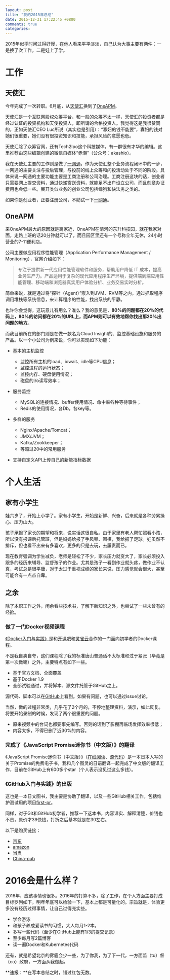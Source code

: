 ```yaml
---
layout: post
title: "我的2015年总结"
date: 2015-12-31 17:22:45 +0800
comments: true
categories: 
---
```



2015年似乎时间过得好慢，在他人看来平平淡淡，自己认为大事主要有两件：一是换了次工作，二是娃上了学。


# 工作

## 天使汇

今年完成了一次转职。6月底，从[天使汇](http://angelcrunch.com/)换到了[OneAPM](http://www.oneapm.com)。

天使汇是一个互联网股权众筹平台，和一般的众筹不太一样，天使汇的投资者都是经过认证的投资机构和天使投资人，即所谓的合格投资人。我觉得这是我很赞同的，正如天使汇CEO Luc所说（其实也是引用）：“寡妇的钱不能要”，寡妇的钱对她们很重要，她们没有很投资知识和技能，承担风险的意愿也低。

天使汇除了众筹官网，还有Tech2Ipo这个科技媒体，有一群很有才华的编辑。这里推荐由这些编辑创建的微信自媒体“赤潮”（公众号：akashio）。

我在天使汇主要的工作则是做了[一网通](http://www.1wangtong.com/)，作为天使汇整个业务流程闭环中的一步，一网通的主要关注与投后管理，与投前的线上众筹和闪投活动处于不同的阶段。具体来说一网通的主要功能主要是工商注册和公司治理。工商注册这块的话，创业者只需要网上提交资料，通过快递寄送资料，就能足不出户设立公司，而且刻章办证费用也会低一些。展开类似业务的创业公司包括绿狗和快法务之类的。

如果你是创业者，正要注册公司，不妨试一下[一网通](http://www.1wangtong.com/)。

## OneAPM

来OneAPM最大的原因就是离家近，OneAPM在清河的东升科技园，就在我家对面，走路上班的话20分钟就可以了，而且园区里还有一个号称全年无休，24小时营业的7-11便利店。

公司主要做应用程序性能管理（Application Performance Management / Monitoring），官网介绍如下：

> 专注于提供新一代应用性能管理软件和服务，帮助用户降低 IT 成本，提高业务生产力。产品适用于复杂的现代应用程序生产环境，提供端到端应用性能管理、移动端和浏览器真实用户体验分析、业务交易实时分析。

简单来说，就是通过将“探针（Agent）”嵌入到JVM、RVM等之内，通过抓取程序调用堆栈等系统信息，来计算程序的性能，找出系统的平静。

也许你会觉得，这玩意儿有用么？准么？我的意见是，**80%的问题都在20%的代码上，80%的访问都在20%的URL上，而APM则可以有效地帮你找出那20%出问题的地方**。

而我目前所在的部门则是在做一款名为Cloud Insight的、监控基础设施和服务的产品。以一个小公司为例来说，你可以实现如下功能：

* 基本的主机监控
  * 监控所有主机的load、iowait、idle等CPU信息；
  * 监控进程的运行状态；
  * 监控内存、硬盘使用情况；
  * 磁盘的i/o读写效率；
* 服务监控
  * MySQL的连接情况、buffer使用情况、命中率各种等待事件；
  * Redis的使用情况，各Db，各key等。
* 多样的服务
  * Nginx/Apache/Tomcat；
  * JMX/JVM；
  * Kafka/Zookkeeper；
  * 等超过20中的常用服务

* 支持自定义API上传自己的新能指标数据


# 个人生活

## 家有小学生

娃六岁了，开始上小学了。家有小学生，开始是新鲜、兴奋，后来就是各种劳累操心、压力山大。

孩子承担了家长的期望和将来，说实话这很自私。由于家里有老人帮忙照看小孩，所以没有报课后托管班，但是妈妈给报了手风琴、围棋，我给报了足球。娃虽然不排斥，但也看不出来有多喜欢，更多的只是去玩，去履责而已。

现在教育强调为学生减负，老师是轻松了不少，家长压力就变大了，家长必须投入跟多的经历来辅导、监督孩子的作业。尤其是孩子一看到作业就头疼，做作业不认真，考试总是很平庸，对于太过于重视成绩的家长来说，压力感觉就会很大，甚至可能会有一点点自卑。


## 之余

除了本职工作之外，闲余看些技术书，了解下新知识之外，也尝试了一些未曾有的经验。

### 做了一门Docker视频课程

[《Docker入门与实践》](http://www.kaikeba.com/kkb/kaikeba/content_video.html?vId=2720)是和[开课吧](http://www.kaikeba.com/)和[灵雀云](http://www.alauda.cn/)合作的一门面向初学者的Docker课程。

不是我自卖自夸，这们课程除了我的标准唐山普通话不太标准和过于紧张（毕竟是第一次做嘛）之外，主要特点有如下一些。

- 基于官方文档、全面覆盖
- 基于Docker 1.9
- 全部试验通过，并将脚本、源文件托管于GitHub之上。

源代码、脚本可以在[GitHub](https://github.com/liubin/docker101)上看到。如果有问题，也可以通过issue讨论。


当然，做的过程非常类，几乎花了2个月的，不停地整理资料，演示，如此反复。将要开始录制的时候，发现了两个很重要的问题。

* 原来视频中的台词也都要事先编写。否则的话到了影棚再临场发挥效率很低；
* 内容太多，不得已删了近30%的内容。

### 完成了《JavaScript Promise迷你书（中文版）》的翻译

《JavaScript Promise迷你书（中文版）》（[在线阅读](http://liubin.github.io/promises-book/)、[源代码](https://github.com/liubin/promises-book)）是一本日本人写的关于Promise的免费电子书，我和几个图灵的日语翻译一起完成了中文版的翻译工作，目前在GitHub上有600多个star（个人表示没见过这么多钱）。


### 《GitHub入门与实践》的出版

这也是一本日文图书，我主要是协助了翻译，以及一些GitHub相关工作，包括维护测试用的项目[first-pr](https://github.com/ituring/first-pr)。

同样，对于Git和GitHub初学者，推荐一下这本书，内容详实、解释清楚，价钱也不贵，原价才39快钱，打折之后基本就是在30左右。

以下是购买链接：

* [京东](http://item.jd.com/11733256.html)
* [amazon](http://www.amazon.cn/GitHub%E5%85%A5%E9%97%A8%E4%B8%8E%E5%AE%9E%E8%B7%B5-%E5%A4%A7%E5%A1%9A%E5%BC%98%E8%AE%B0/dp/B011LPUB4M/ref=sr_1_1?s=books&ie=UTF8&qid=1451563326&sr=1-1)
* [当当](http://product.dangdang.com/23738317.html)
* [China-pub](http://product.china-pub.com/4727673)


# 2016会是什么样？

2016年，应该事情也很多。2016年的打算不多，除了工作，在个人方面主要打成目标罗列如下，明年年底可以检验一下，基本上都是可量化的。宗旨就是，体验更多没有经历过得事情，让自己过得充实些。

* 学会游泳
* 和孩子养成爱读书的习惯，大人每月1-2本。
* 多写一些代码（至少在GitHub上能有1/3的提交记录）
* 至少每月写2篇博客
* 读一遍Docker和Kubernetes代码

还有，就是希望北京的雾霾会少一些，为了你我，为了下一代，一方面监（tu）督（co）政府，一方面从我做起。

**速报：**在写本总结之时，错过红包无数。
